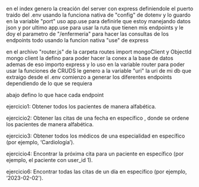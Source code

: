 en el index genero la creación del server con express definiendole el puerto traido del .env usando la funciona nativa de "config" de dotenv y lo guardo en la variable "port" uso app.use para definirle que estoy manejando datos json y por ultimo app.use para usar la ruta que tienen mis endpoints y le doy el parametro de "/enfermeria" para hacer las consultas de los endpoints todo usando la funcion nativa "use" de express

en el archivo "router.js" de la carpeta routes import mongoClient y ObjectId mongo client la defino para poder hacer la conex a la base de datos ademas de eso importo express y lo uso en la variable router para poder usar la funciones de CRUDS le genero a la variable "uri" la uri de mi db que extraigo desde el .env comienzo a generar los diferentes endpoints dependiendo de lo que se requiera

abajo defino lo que hace cada endpoint

ejercicio1: Obtener todos los pacientes de manera alfabética.

ejercicio2: Obtener las citas de una fecha en específico , donde se ordene los pacientes de manera alfabética.

ejercicio3: Obtener todos los médicos de una especialidad en específico (por ejemplo, ‘Cardiología’).

ejercicio4: Encontrar la próxima cita para un paciente en específico (por ejemplo, el paciente con user_id 1).

ejercicio6: Encontrar todas las citas de un día en específico (por ejemplo, ‘2023-02-02').